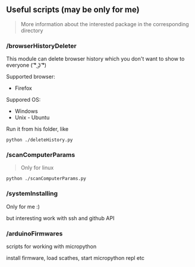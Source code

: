 
## Useful scripts (may be only for me)

> More information about the interested package in the corresponding directory


### /browserHistoryDeleter

This module can delete browser history which you don't want to show to everyone  ( ͡° ͜ʖ ͡°)

Supported browser:
* Firefox

Suppored OS:
* Windows
* Unix - Ubuntu

Run it from his folder, like

    python ./deleteHistory.py


### /scanComputerParams
> Only for linux

    python ./scanComputerParams.py


### /systemInstalling

Only for me :)

but interesting work with ssh and github API

### /arduinoFirmwares

scripts for working with micropython 

install firmware, load scathes, start micropython repl etc
